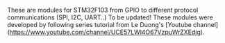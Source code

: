 These are modules for STM32F103 from GPIO to different protocol communications (SPI, I2C, UART..) To be updated!
These modules were developed by following series tutorial from Le Duong's [Youtube channel] (https://www.youtube.com/channel/UCE57LWl4O67VzpuWrZXEdjg).
